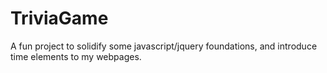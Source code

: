 # TriviaGame

A fun project to solidify some javascript/jquery foundations, and introduce time elements to my webpages.